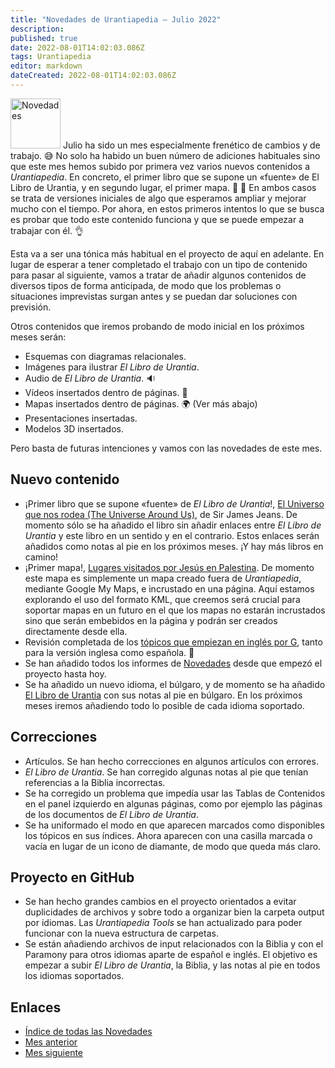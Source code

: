 ```yaml
---
title: "Novedades de Urantiapedia — Julio 2022"
description: 
published: true
date: 2022-08-01T14:02:03.086Z
tags: Urantiapedia
editor: markdown
dateCreated: 2022-08-01T14:02:03.086Z
---
```


<img src="/_assets/svg/icon-news.svg" alt="Novedades" style="width: 80px;"> Julio ha sido un mes especialmente frenético de cambios y de trabajo. :sweat_smile: No solo ha habido un buen número de adiciones habituales sino que este mes hemos subido por primera vez varios nuevos contenidos a *Urantiapedia*. En concreto, el primer libro que se supone un «fuente» de El Libro de Urantia, y en segundo lugar, el primer mapa. :clap: :clap: En ambos casos se trata de versiones iniciales de algo que esperamos ampliar y mejorar mucho con el tiempo. Por ahora, en estos primeros intentos lo que se busca es probar que todo este contenido funciona y que se puede empezar a trabajar con él. :ok_hand:

Esta va a ser una tónica más habitual en el proyecto de aquí en adelante. En lugar de esperar a tener completado el trabajo con un tipo de contenido para pasar al siguiente, vamos a tratar de añadir algunos contenidos de diversos tipos de forma anticipada, de modo que los problemas o situaciones imprevistas surgan antes y se puedan dar soluciones con previsión.

Otros contenidos que iremos probando de modo inicial en los próximos meses serán:
- Esquemas con diagramas relacionales.
- Imágenes para ilustrar *El Libro de Urantia*.
- Audio de *El Libro de Urantia*. :sound:
- Vídeos insertados dentro de páginas. :movie_camera:
- Mapas insertados dentro de páginas. :earth_africa: (Ver más abajo)
- Presentaciones insertadas.
- Modelos 3D insertados.

Pero basta de futuras intenciones y vamos con las novedades de este mes.

## Nuevo contenido

- ¡Primer libro que se supone «fuente» de *El Libro de Urantia*!, [El Universo que nos rodea (The Universe Around Us)](/es/book/Sir_James_Jeans/The_Universe_Around_Us/Index), de Sir James Jeans. De momento sólo se ha añadido el libro sin añadir enlaces entre *El Libro de Urantia* y este libro en un sentido y en el contrario. Estos enlaces serán añadidos como notas al pie en los próximos meses. ¡Y hay más libros en camino!
- ¡Primer mapa!, [Lugares visitados por Jesús en Palestina](/es/map/Places_visited_by_Jesus_in_Palestine). De momento este mapa es simplemente un mapa creado fuera de *Urantiapedia*, mediante Google My Maps, e incrustado en una página. Aquí estamos explorando el uso del formato KML, que creemos será crucial para soportar mapas en un futuro en el que los mapas no estarán incrustados sino que serán embebidos en la página y podrán ser creados directamente desde ella.
- Revisión completada de los [tópicos que empiezan en inglés por G](/es/index/topics#g), tanto para la versión inglesa como española. :clap:
- Se han añadido todos los informes de [Novedades](/es/news) desde que empezó el proyecto hasta hoy.
- Se ha añadido un nuevo idioma, el búlgaro, y de momento se ha añadido [El Libro de Urantia](/bg/The_Urantia_Book/1) con sus notas al pie en búlgaro. En los próximos meses iremos añadiendo todo lo posible de cada idioma soportado.

## Correcciones

- Artículos. Se han hecho correcciones en algunos artículos con errores.
- *El Libro de Urantia*. Se han corregido algunas notas al pie que tenían referencias a la Biblia incorrectas.
- Se ha corregido un problema que impedía usar las Tablas de Contenidos en el panel izquierdo en algunas páginas, como por ejemplo las páginas de los documentos de *El Libro de Urantia*.
- Se ha uniformado el modo en que aparecen marcados como disponibles los tópicos en sus índices. Ahora aparecen con una casilla marcada o vacía en lugar de un icono de diamante, de modo que queda más claro.

## Proyecto en GitHub

- Se han hecho grandes cambios en el proyecto orientados a evitar duplicidades de archivos y sobre todo a organizar bien la carpeta output por idiomas. Las *Urantiapedia Tools* se han actualizado para poder funcionar con la nueva estructura de carpetas.
- Se están añadiendo archivos de input relacionados con la Biblia y con el Paramony para otros idiomas aparte de español e inglés. El objetivo es empezar a subir *El Libro de Urantia*, la Biblia, y las notas al pie en todos los idiomas soportados.

## Enlaces

- [Índice de todas las Novedades](/es/news)
- [Mes anterior](/es/news/2022/06)
- [Mes siguiente](/es/news/2022/08)